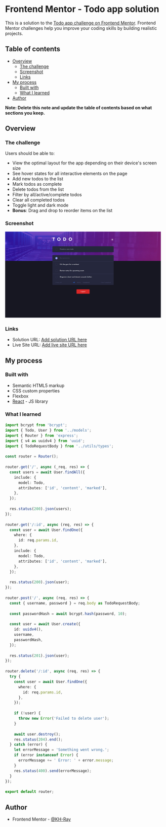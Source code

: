 # Frontend Mentor - Todo app solution

This is a solution to the [Todo app challenge on Frontend Mentor](https://www.frontendmentor.io/challenges/todo-app-Su1_KokOW). Frontend Mentor challenges help you improve your coding skills by building realistic projects.

## Table of contents

- [Overview](#overview)
  - [The challenge](#the-challenge)
  - [Screenshot](#screenshot)
  - [Links](#links)
- [My process](#my-process)
  - [Built with](#built-with)
  - [What I learned](#what-i-learned)
- [Author](#author)

**Note: Delete this note and update the table of contents based on what sections you keep.**

## Overview

### The challenge

Users should be able to:

- View the optimal layout for the app depending on their device's screen size
- See hover states for all interactive elements on the page
- Add new todos to the list
- Mark todos as complete
- Delete todos from the list
- Filter by all/active/complete todos
- Clear all completed todos
- Toggle light and dark mode
- **Bonus**: Drag and drop to reorder items on the list

### Screenshot

![](todo-app.png)

### Links

- Solution URL: [Add solution URL here](https://your-solution-url.com)
- Live Site URL: [Add live site URL here](https://your-live-site-url.com)

## My process

### Built with

- Semantic HTML5 markup
- CSS custom properties
- Flexbox
- [React](https://reactjs.org/) - JS library

### What I learned

```ts
import bcrypt from 'bcrypt';
import { Todo, User } from '../models';
import { Router } from 'express';
import { v4 as uuidv4 } from 'uuid';
import { TodoRequestBody } from '../utils/types';

const router = Router();

router.get('/', async (_req, res) => {
  const users = await User.findAll({
    include: {
      model: Todo,
      attributes: ['id', 'content', 'marked'],
    },
  });

  res.status(200).json(users);
});

router.get('/:id', async (req, res) => {
  const user = await User.findOne({
    where: {
      id: req.params.id,
    },
    include: {
      model: Todo,
      attributes: ['id', 'content', 'marked'],
    },
  });

  res.status(200).json(user);
});

router.post('/', async (req, res) => {
  const { username, password } = req.body as TodoRequestBody;

  const passwordHash = await bcrypt.hash(password, 10);

  const user = await User.create({
    id: uuidv4(),
    username,
    passwordHash,
  });

  res.status(201).json(user);
});

router.delete('/:id', async (req, res) => {
  try {
    const user = await User.findOne({
      where: {
        id: req.params.id,
      },
    });

    if (!user) {
      throw new Error('Failed to delete user');
    }

    await user.destroy();
    res.status(204).end();
  } catch (error) {
    let errorMessage = 'Something went wrong.';
    if (error instanceof Error) {
      errorMessage += ' Error: ' + error.message;
    }
    res.status(400).send(errorMessage);
  }
});

export default router;
```

## Author

- Frontend Mentor - [@KH-Ray](https://www.frontendmentor.io/profile/KH-Ray)
